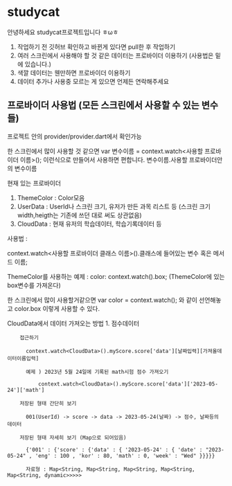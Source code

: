 # studycat

안녕하세요 studycat프로젝트입니다 ㅎωㅎ

1. 작업하기 전 깃허브 확인하고 바뀐게 있다면 pull한 후 작업하기
2. 여러 스크린에서 사용해야 할 것 같은 데이터는 프로바이더 이용하기 (사용법은 밑에 있습니다.)
3. 색깔 데이터는 웬만하면 프로바이더 이용하기
4. 데이터 추가나 사용중 모르는 게 있으면 언제든 연락해주세요

## 프로바이더 사용법 (모든 스크린에서 사용할 수 있는 변수들)

프로젝트 안의 provider/provider.dart에서 확인가능

한 스크린에서 많이 사용할 것 같으면 var 변수이름 = context.watch<사용할 프로바이더 이름>(); 이런식으로 만들어서 사용하면 편합니다. 변수이름.사용할 프로바이더안의 변수이름

현재 있는 프로바이더 
  1. ThemeColor : Color모음
  2. UserData : UserId나 스크린 크기, 유저가 만든 과목 리스트 등 (스크린 크기 width,heigth는 기존에 쓰던 대로 써도 상관없음)
  3. CloudData : 현재 유저의 학습데이터, 학습기록데이터 등

사용법 :

  context.watch<사용할 프로바이더 클래스 이름>().클래스에 들어있는 변수 혹은 메서드 이름;
  
  ThemeColor를 사용하는 예제 : color: context.watch<ThemeColor>().box; (ThemeColor에 있는 box변수를 가져온다)
  
  한 스크린에서 많이 사용할거같으면 var color = context.watch<ThemeColor>(); 와 같이 선언해놓고 color.box 이렇게 사용할 수 있다.
  
CloudData에서 데이터 가져오는 방법
    1. 점수데이터 
  
        접근하기
  
          context.watch<CloudData>().myScore.score['data'][날짜입력][가져올데이터이름입력]
  
          예제 ) 2023년 5월 24일에 기록된 math시험 점수 가져오기
  
              context.watch<CloudData>().myScore.score['data']['2023-05-24']['math']
  
        저장된 형태 간단히 보기
  
          001(UserId) -> score -> data -> 2023-05-24(날짜) -> 점수, 날짜등의 데이터
  
        저장된 형태 자세히 보기 (Map으로 되어있음)
  
          {'001' : {'score' : {'data' : { '2023-05-24' : { 'date' : "2023-05-24" , 'eng' : 100 , 'kor' : 80, 'math' : 0, 'week' : "Wed" }}}}}
  
          자료형 : Map<String, Map<String, Map<String, Map<String, Map<String, dynamic>>>>>
        
